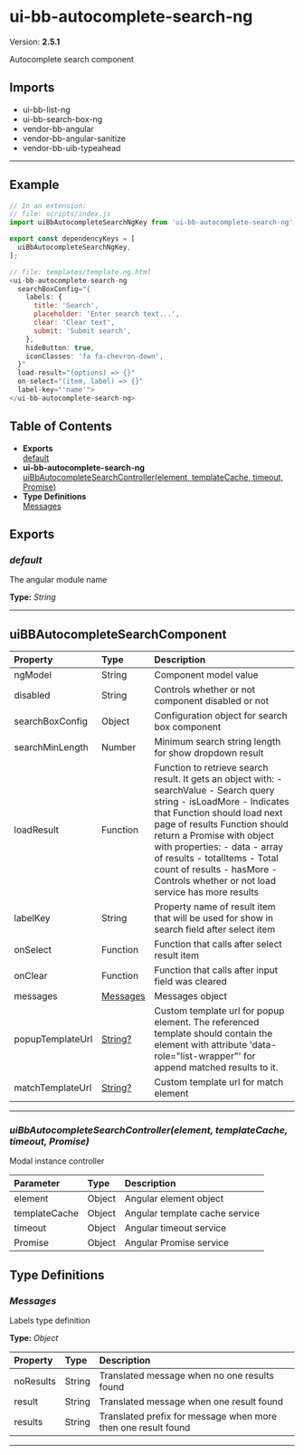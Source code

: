 # ui-bb-autocomplete-search-ng


Version: **2.5.1**

Autocomplete search component

## Imports

* ui-bb-list-ng
* ui-bb-search-box-ng
* vendor-bb-angular
* vendor-bb-angular-sanitize
* vendor-bb-uib-typeahead

---

## Example

```javascript
// In an extension:
// file: scripts/index.js
import uiBbAutocompleteSearchNgKey from 'ui-bb-autocomplete-search-ng';

export const dependencyKeys = [
  uiBbAutocompleteSearchNgKey,
];

// file: templates/template.ng.html
<ui-bb-autocomplete-search-ng
  searchBoxConfig="{
    labels: {
      title: 'Search',
      placeholder: 'Enter search text...',
      clear: 'Clear text',
      submit: 'Submit search',
    },
    hideButton: true,
    iconClasses: 'fa fa-chevron-down',
  }"
  load-result="(options) => {}"
  on-select="(item, label) => {}"
  label-key="'name'">
</ui-bb-autocomplete-search-ng>
```

## Table of Contents
- **Exports**<br/>    <a href="#default">default</a><br/>
- **ui-bb-autocomplete-search-ng**<br/>    <a href="#ui-bb-autocomplete-search-nguiBbAutocompleteSearchController">uiBbAutocompleteSearchController(element, templateCache, timeout, Promise)</a><br/>
- **Type Definitions**<br/>    <a href="#Messages">Messages</a><br/>

## Exports

### <a name="default"></a>*default*

The angular module name

**Type:** *String*


---

## uiBBAutocompleteSearchComponent


| Property | Type | Description |
| :-- | :-- | :-- |
| ngModel | String | Component model value |
| disabled | String | Controls whether or not component disabled or not |
| searchBoxConfig | Object | Configuration object for search box component |
| searchMinLength | Number | Minimum search string length for show dropdown result |
| loadResult | Function | Function to retrieve search result. It gets an object with: - searchValue - Search query string - isLoadMore - Indicates that Function should load next page of results Function should return a Promise with object with properties: - data - array of results - totalItems - Total count of results - hasMore - Controls whether or not load service has more results |
| labelKey | String | Property name of result item that will be used for show in search field after select item |
| onSelect | Function | Function that calls after select result item |
| onClear | Function | Function that calls after input field was cleared |
| messages | [Messages](#Messages) | Messages object |
| popupTemplateUrl | [String?](#String?) | Custom template url for popup element. The referenced template should contain the element with attribute 'data-role="list-wrapper"' for append matched results to it. |
| matchTemplateUrl | [String?](#String?) | Custom template url for match element |

---

### <a name="ui-bb-autocomplete-search-nguiBbAutocompleteSearchController"></a>*uiBbAutocompleteSearchController(element, templateCache, timeout, Promise)*

Modal instance controller

| Parameter | Type | Description |
| :-- | :-- | :-- |
| element | Object | Angular element object |
| templateCache | Object | Angular template cache service |
| timeout | Object | Angular timeout service |
| Promise | Object | Angular Promise service |

## Type Definitions


### <a name="Messages"></a>*Messages*

Labels type definition

**Type:** *Object*


| Property | Type | Description |
| :-- | :-- | :-- |
| noResults | String | Translated message when no one results found |
| result | String | Translated message when one result found |
| results | String | Translated prefix for message when more then one result found |

---
